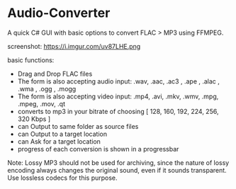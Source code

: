# Audio-Converter

A quick C# GUI with basic options to convert FLAC > MP3 using FFMPEG. 

screenshot:
https://i.imgur.com/uv87LHE.png

basic functions:
- Drag and Drop FLAC files
- The form is also accepting audio input: .wav, .aac, .ac3 , .ape , .alac , .wma , .ogg , .mogg
- The form is also accepting video input: .mp4, .avi, .mkv, .wmv, .mpg, .mpeg, .mov, .qt     
- converts to mp3 in your bitrate of choosing [ 128, 160, 192, 224, 256, 320 Kbps ] 
- can Output to same folder as source files
- can Output to a target location
- can Ask for a target location
- progress of each conversion is shown in a progressbar

Note:
Lossy MP3 should not be used for archiving, since the nature of lossy encoding always changes the original sound, even if it sounds transparent. Use lossless codecs for this purpose.
